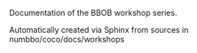 Documentation of the BBOB workshop series.

Automatically created via Sphinx from sources in numbbo/coco/docs/workshops
